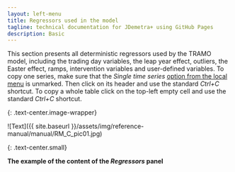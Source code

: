 ```yaml
---
layout: left-menu
title: Regressors used in the model
tagline: technical documentation for JDemetra+ using GitHub Pages
description: Basic
---
```


This section presents all deterministic regressors used by the TRAMO
model, including the trading day variables, the leap year effect,
outliers, the Easter effect, ramps, intervention variables and
user-defined variables. To copy one series, make sure that the *Single
time series* [option from the local menu](../reference-manual/tools.html#options) is unmarked. Then click on its header
and use the standard *Ctrl+C* shortcut. To copy a whole table click on
the top-left empty cell and use the standard *Ctrl+C* shortcut.

{: .text-center.image-wrapper}

![Text]({{ site.baseurl }}/assets/img/reference-manual/manual/RM_C_pic01.jpg)

{: .text-center.small}

**The example of the content of the *Regressors* panel**